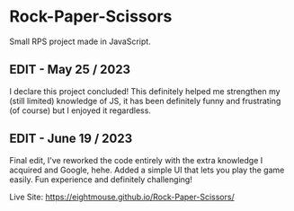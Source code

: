 # Rock-Paper-Scissors

Small RPS project made in JavaScript.

## EDIT - May 25 / 2023
I declare this project concluded!
This definitely helped me strengthen my (still limited) knowledge of JS,
it has been definitely funny and frustrating (of course) but I enjoyed it regardless.

## EDIT - June 19 / 2023
Final edit, I've reworked the code entirely with the extra knowledge I acquired and Google, hehe.
Added a simple UI that lets you play the game easily.
Fun experience and definitely challenging!

Live Site: https://eightmouse.github.io/Rock-Paper-Scissors/
